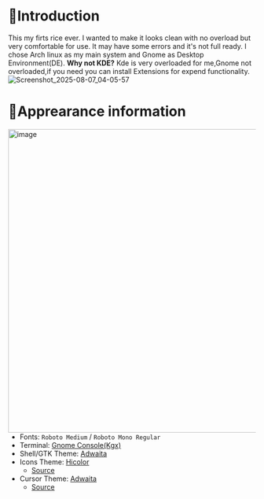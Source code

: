 # 🍚Introduction
This my firts rice ever. I wanted to make it looks clean with no overload but very comfortable for use. It may have some errors and it's not full ready.
I chose Arch linux as my main system and Gnome as Desktop Environment(DE). 
**Why not KDE?** Kde is very overloaded for me,Gnome not overloaded,if you need you can install Extensions for expend functionality.
![Screenshot_2025-08-07_04-05-57](https://github.com/user-attachments/assets/9338a874-6479-40a7-a70a-143fe7a0b445)
# 🎨Apprearance information

 <img align="right" width="610" height="617" alt="image" src="https://github.com/user-attachments/assets/8ac0fde0-d909-4aea-9df2-bc7ac7c552b4" />


* Fonts: `Roboto Medium` / `Roboto Mono Regular`
* Terminal: [Gnome Console(Kgx)](https://gitlab.gnome.org/GNOME/console)
* Shell/GTK Theme: [Adwaita](https://gitlab.gnome.org/GNOME/libadwaita/)
* Icons Theme: [Hicolor](https://gitlab.gnome.org/GNOME/gimp/-/tree/96c5d1c1a170223190db1cfdd2c1f36ffed6e0a2/icons/hicolor)
  - [Source](https://gitlab.gnome.org/GNOME/gimp/-/tree/96c5d1c1a170223190db1cfdd2c1f36ffed6e0a2/icons/hicolor)
* Cursor Theme: [Adwaita](https://gitlab.gnome.org/GNOME/adwaita-icon-theme/-/tree/master/Adwaita/cursors)
  - [Source](https://gitlab.gnome.org/GNOME/adwaita-icon-theme/-/tree/master/Adwaita/cursors)
